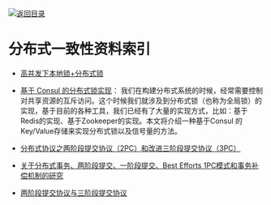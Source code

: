 [![返回目录](https://parg.co/UGo)](https://parg.co/b4z) 

# 分布式一致性资料索引

- [高并发下本地锁+分布式锁](https://adamswanglin.github.io/wllock/) 

- [基于 Consul 的分布式锁实现](http://blog.didispace.com/spring-cloud-consul-lock-and-semphore/)： 我们在构建分布式系统的时候，经常需要控制对共享资源的互斥访问。这个时候我们就涉及到分布式锁（也称为全局锁）的实现，基于目前的各种工具，我们已经有了大量的实现方式，比如：基于Redis的实现、基于Zookeeper的实现。本文将介绍一种基于Consul 的Key/Value存储来实现分布式锁以及信号量的方法。

- [分布式协议之两阶段提交协议（2PC）和改进三阶段提交协议（3PC）](http://www.mamicode.com/info-detail-890945.html) 

- [关于分布式事务、两阶段提交、一阶段提交、Best Efforts 1PC模式和事务补偿机制的研究](http://blog.csdn.net/bluishglc/article/details/7612811) 

- [两阶段提交协议与三阶段提交协议](http://www.tuicool.com/articles/mARV3u)
